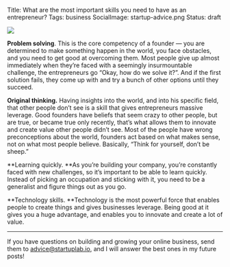 Title: What are the most important skills you need to have as an entrepreneur?
Tags: business
SocialImage: startup-advice.png
Status: draft

![](/images/startup-advice.png)

**Problem solving**. This is the core competency of a founder — you are
determined to make something happen in the world, you face obstacles, and you
need to get good at overcoming them. Most people give up almost immediately when
they’re faced with a seemingly insurmountable challenge, the entrepreneurs go
“Okay, how do we solve it?”. And if the first solution fails, they come up with
and try a bunch of other options until they succeed.


<!-- readmore -->


**Original thinking.** Having insights into the world, and into his specific
field, that other people don’t see is a skill that gives entrepreneurs massive
leverage. Good founders have beliefs that seem crazy to other people, but are
true, or became true only recently, that’s what allows them to innovate and
create value other people didn’t see. Most of the people have wrong
preconceptions about the world, founders act based on what makes sense, not on
what most people believe. Basically, “Think for yourself, don’t be sheep.”

**Learning quickly. **As you’re building your company, you’re constantly faced
with new challenges, so it’s important to be able to learn quickly. Instead of
picking an occupation and sticking with it, you need to be a generalist and
figure things out as you go.

**Technology skills. **Technology is the most powerful force that enables people
to create things and gives businesses leverage. Being good at it gives you a
huge advantage, and enables you to innovate and create a lot of value.

*****

If you have questions on building and growing your online business, send them to
[advice@startuplab.io](mailto:advice@startuplab.io), and I will answer the best
ones in my future posts!
